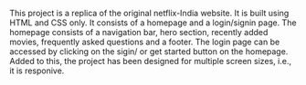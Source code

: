 This project is a replica of the original netflix-India website.
It is built using HTML and CSS only.
It consists of a homepage and a login/signin page.
The homepage consists of a navigation bar, hero section, recently added movies, frequently asked questions and a footer.
The login page can be accessed by clicking on the sigin/ or get started button on the homepage.
Added to this, the project has been designed for multiple screen sizes, i.e., it is responive.
